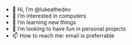 - 👋 Hi, I’m @lukeathedev
- 👀 I’m interested in computers
- 🌱 I’m learning new things
- 💞️ I’m looking to have fun in personal projects
- 📫 How to reach me: email is preferrable

<!---
lukeathedev/lukeathedev is a ✨ special ✨ repository because its `README.md` (this file) appears on your GitHub profile.
You can click the Preview link to take a look at your changes.
--->
